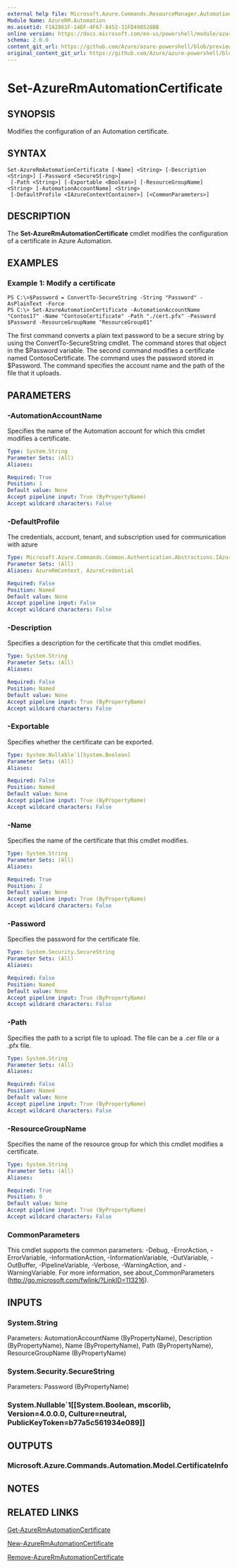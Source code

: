 ```yaml
---
external help file: Microsoft.Azure.Commands.ResourceManager.Automation.dll-Help.xml
Module Name: AzureRM.Automation
ms.assetid: F1A2861F-14EF-4F67-8452-31FD498528BB
online version: https://docs.microsoft.com/en-us/powershell/module/azurerm.automation/set-azurermautomationcertificate
schema: 2.0.0
content_git_url: https://github.com/Azure/azure-powershell/blob/preview/src/ResourceManager/Automation/Commands.Automation/help/Set-AzureRMAutomationCertificate.md
original_content_git_url: https://github.com/Azure/azure-powershell/blob/preview/src/ResourceManager/Automation/Commands.Automation/help/Set-AzureRMAutomationCertificate.md
---
```


# Set-AzureRmAutomationCertificate

## SYNOPSIS
Modifies the configuration of an Automation certificate.

## SYNTAX

```
Set-AzureRmAutomationCertificate [-Name] <String> [-Description <String>] [-Password <SecureString>]
 [-Path <String>] [-Exportable <Boolean>] [-ResourceGroupName] <String> [-AutomationAccountName] <String>
 [-DefaultProfile <IAzureContextContainer>] [<CommonParameters>]
```

## DESCRIPTION
The **Set-AzureRmAutomationCertificate** cmdlet modifies the configuration of a certificate in Azure Automation.

## EXAMPLES

### Example 1: Modify a certificate
```
PS C:\>$Password = ConvertTo-SecureString -String "Password" -AsPlainText -Force
PS C:\> Set-AzureAutomationCertificate -AutomationAccountName "Contos17" -Name "ContosoCertificate" -Path "./cert.pfx" -Password $Password -ResourceGroupName "ResourceGroup01"
```

The first command converts a plain text password to be a secure string by using the ConvertTo-SecureString cmdlet.
The command stores that object in the $Password variable.
The second command modifies a certificate named ContosoCertificate.
The command uses the password stored in $Password.
The command specifies the account name and the path of the file that it uploads.

## PARAMETERS

### -AutomationAccountName
Specifies the name of the Automation account for which this cmdlet modifies a certificate.

```yaml
Type: System.String
Parameter Sets: (All)
Aliases:

Required: True
Position: 1
Default value: None
Accept pipeline input: True (ByPropertyName)
Accept wildcard characters: False
```

### -DefaultProfile
The credentials, account, tenant, and subscription used for communication with azure

```yaml
Type: Microsoft.Azure.Commands.Common.Authentication.Abstractions.IAzureContextContainer
Parameter Sets: (All)
Aliases: AzureRmContext, AzureCredential

Required: False
Position: Named
Default value: None
Accept pipeline input: False
Accept wildcard characters: False
```

### -Description
Specifies a description for the certificate that this cmdlet modifies.

```yaml
Type: System.String
Parameter Sets: (All)
Aliases:

Required: False
Position: Named
Default value: None
Accept pipeline input: True (ByPropertyName)
Accept wildcard characters: False
```

### -Exportable
Specifies whether the certificate can be exported.

```yaml
Type: System.Nullable`1[System.Boolean]
Parameter Sets: (All)
Aliases:

Required: False
Position: Named
Default value: None
Accept pipeline input: True (ByPropertyName)
Accept wildcard characters: False
```

### -Name
Specifies the name of the certificate that this cmdlet modifies.

```yaml
Type: System.String
Parameter Sets: (All)
Aliases:

Required: True
Position: 2
Default value: None
Accept pipeline input: True (ByPropertyName)
Accept wildcard characters: False
```

### -Password
Specifies the password for the certificate file.

```yaml
Type: System.Security.SecureString
Parameter Sets: (All)
Aliases:

Required: False
Position: Named
Default value: None
Accept pipeline input: True (ByPropertyName)
Accept wildcard characters: False
```

### -Path
Specifies the path to a script file to upload.
The file can be a .cer file or a .pfx file.

```yaml
Type: System.String
Parameter Sets: (All)
Aliases:

Required: False
Position: Named
Default value: None
Accept pipeline input: True (ByPropertyName)
Accept wildcard characters: False
```

### -ResourceGroupName
Specifies the name of the resource group for which this cmdlet modifies a certificate.

```yaml
Type: System.String
Parameter Sets: (All)
Aliases:

Required: True
Position: 0
Default value: None
Accept pipeline input: True (ByPropertyName)
Accept wildcard characters: False
```

### CommonParameters
This cmdlet supports the common parameters: -Debug, -ErrorAction, -ErrorVariable, -InformationAction, -InformationVariable, -OutVariable, -OutBuffer, -PipelineVariable, -Verbose, -WarningAction, and -WarningVariable. For more information, see about_CommonParameters (http://go.microsoft.com/fwlink/?LinkID=113216).

## INPUTS

### System.String
Parameters: AutomationAccountName (ByPropertyName), Description (ByPropertyName), Name (ByPropertyName), Path (ByPropertyName), ResourceGroupName (ByPropertyName)

### System.Security.SecureString
Parameters: Password (ByPropertyName)

### System.Nullable`1[[System.Boolean, mscorlib, Version=4.0.0.0, Culture=neutral, PublicKeyToken=b77a5c561934e089]]

## OUTPUTS

### Microsoft.Azure.Commands.Automation.Model.CertificateInfo

## NOTES

## RELATED LINKS

[Get-AzureRmAutomationCertificate](./Get-AzureRMAutomationCertificate.md)

[New-AzureRmAutomationCertificate](./New-AzureRMAutomationCertificate.md)

[Remove-AzureRmAutomationCertificate](./Remove-AzureRMAutomationCertificate.md)


